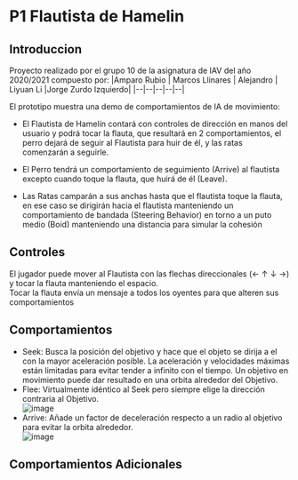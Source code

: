 # P1 Flautista de Hamelin

## Introduccion

Proyecto realizado por el grupo 10 de la asignatura de IAV del año 2020/2021 compuesto por:
|Amparo Rubio | Marcos Llinares | Alejandro | Liyuan Li |Jorge Zurdo Izquierdo|
|--|--|--|--|--|

El prototipo muestra una demo de comportamientos de IA de movimiento:

* El Flautista de Hamelín contará con controles de dirección en manos del usuario y podrá tocar la flauta, que resultará en 2 comportamientos, el perro dejará de seguir al Flautista para huir de él, y las ratas comenzarán a seguirle.

* El Perro tendrá un comportamiento de seguimiento (Arrive) al flautista excepto cuando toque la flauta, que huirá de él (Leave).

* Las Ratas camparán a sus anchas hasta que el flautista toque la flauta, en ese caso se dirigirán hacia el flautista manteniendo un comportamiento de bandada (Steering Behavior) en torno a un puto medio (Boid) manteniendo una distancia para simular la cohesión

## Controles
El jugador puede mover al Flautista con las flechas direccionales (← ↑ ↓ →) y tocar la flauta manteniendo el espacio.  
Tocar la flauta envía un mensaje a todos los oyentes para que alteren sus comportamientos

## Comportamientos

* Seek: Busca la posición del objetivo y hace que el objeto se dirija a el con la mayor aceleración posible. La aceleración y velocidades máximas están limitadas para evitar tender a infinito con el tiempo. Un objetivo en movimiento puede dar resultado en una orbita alrededor del Objetivo.
* Flee: Virtualmente idéntico al Seek pero siempre elige la dirección contraria al Objetivo.  
![image](https://user-images.githubusercontent.com/18735746/110780687-3fe1c300-8265-11eb-97e6-ff766e668bc1.png)
* Arrive: Añade un factor de deceleración respecto a un radio al objetivo para evitar la orbita alrededor.  
![image](https://user-images.githubusercontent.com/18735746/110780787-5e47be80-8265-11eb-8098-2e9e34995d9c.png)

## Comportamientos Adicionales